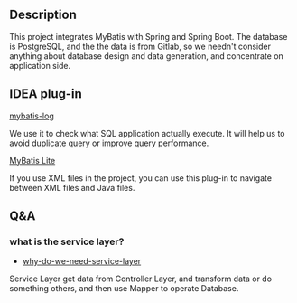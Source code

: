 ## Description

This project integrates MyBatis with Spring and Spring Boot. The database is PostgreSQL, and the the data is from Gitlab, so we needn't consider anything about database design and data generation, and concentrate on application side.

## IDEA plug-in

[mybatis-log](https://plugins.jetbrains.com/plugin/14530-mybatis-log)

We use it to check what SQL application actually execute. It will help us to avoid duplicate query or improve query performance.

[MyBatis Lite](https://plugins.jetbrains.com/plugin/10921-mybatis-lite/versions)

If you use XML files in the project, you can use this plug-in to navigate between XML files and Java files.


## Q&A

### what is the service layer?

- [why-do-we-need-service-layer](https://stackoverflow.com/questions/46442790/why-do-we-need-service-layer)

Service Layer get data from  Controller Layer, and transform data or do something others, and then use Mapper to operate Database.